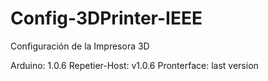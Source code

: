 # Config-3DPrinter-IEEE
Configuración de la Impresora 3D


Arduino: 1.0.6
Repetier-Host: v1.0.6
Pronterface: last version
